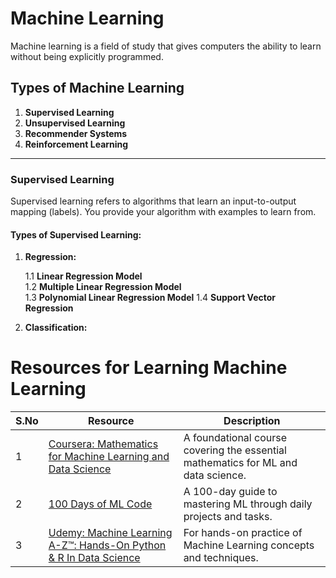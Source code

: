 # Machine Learning

Machine learning is a field of study that gives computers the ability to learn without being explicitly programmed.

## Types of Machine Learning

1. **Supervised Learning**
2. **Unsupervised Learning**
3. **Recommender Systems**
4. **Reinforcement Learning**

---

### Supervised Learning

Supervised learning refers to algorithms that learn an input-to-output mapping (labels). You provide your algorithm with examples to learn from.

#### Types of Supervised Learning:

1. **Regression:**

   1.1 **Linear Regression Model**  
   1.2 **Multiple Linear Regression Model**  
   1.3 **Polynomial Linear Regression Model**
   1.4 **Support Vector Regression**

2. **Classification:**

# Resources for Learning Machine Learning

| S.No | Resource                                                                                                                                                  | Description                                                                       |
| ---- | --------------------------------------------------------------------------------------------------------------------------------------------------------- | --------------------------------------------------------------------------------- |
| 1    | [Coursera: Mathematics for Machine Learning and Data Science](https://www.coursera.org/specializations/mathematics-for-machine-learning-and-data-science) | A foundational course covering the essential mathematics for ML and data science. |
| 2    | [100 Days of ML Code](https://github.com/Avik-Jain/100-Days-of-ML-Code)                                                                                   | A 100-day guide to mastering ML through daily projects and tasks.                 |
| 3    | [Udemy: Machine Learning A-Z™: Hands-On Python & R In Data Science](https://www.udemy.com/course/machinelearning/learn/lecture/5732728#overview)          | For hands-on practice of Machine Learning concepts and techniques.                |
